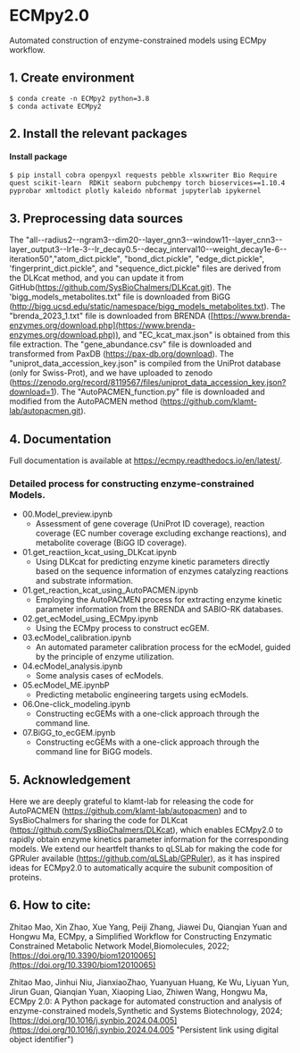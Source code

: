 # ECMpy2.0

Automated construction of enzyme-constrained models using ECMpy workflow.

## 1. Create environment

```shell
$ conda create -n ECMpy2 python=3.8  
$ conda activate ECMpy2
```

## 2. Install the relevant packages

#### Install package

```shell
$ pip install cobra openpyxl requests pebble xlsxwriter Bio Require quest scikit-learn  RDKit seaborn pubchempy torch bioservices==1.10.4 pyprobar xmltodict plotly kaleido nbformat jupyterlab ipykernel
```

## 3. Preprocessing data sources

The "all--radius2--ngram3--dim20--layer_gnn3--window11--layer_cnn3--layer_output3--lr1e-3--lr_decay0.5--decay_interval10--weight_decay1e-6--iteration50","atom_dict.pickle", "bond_dict.pickle", "edge_dict.pickle", 'fingerprint_dict.pickle", and "sequence_dict.pickle" files are derived from the DLKcat method, and you can update it from GitHub(https://github.com/SysBioChalmers/DLKcat.git).
The 'bigg_models_metabolites.txt" file is downloaded from BiGG (http://bigg.ucsd.edu/static/namespace/bigg_models_metabolites.txt).
The "brenda_2023_1.txt" file is downloaded from BRENDA ([https://www.brenda-enzymes.org/download.php](https://www.brenda-enzymes.org/download.php)), and "EC_kcat_max.json" is obtained from this file extraction.
The "gene_abundance.csv" file is downloaded and transformed from PaxDB (https://pax-db.org/download).
The "uniprot_data_accession_key.json" is compiled from the UniProt database (only for Swiss-Prot), and we have uploaded to zenodo (https://zenodo.org/record/8119567/files/uniprot_data_accession_key.json?download=1).
The "AutoPACMEN_function.py" file is downloaded and modified from the AutoPACMEN method (https://github.com/klamt-lab/autopacmen.git).

## 4. Documentation

Full documentation is available at https://ecmpy.readthedocs.io/en/latest/.

### Detailed process for constructing enzyme-constrained Models.

+ 00.Model_preview.ipynb
  + Assessment of gene coverage (UniProt ID coverage), reaction coverage (EC number coverage excluding exchange reactions), and metabolite coverage (BiGG ID coverage).
+ 01.get_reactiion_kcat_using_DLKcat.ipynb
  + Using DLKcat for predicting enzyme kinetic parameters directly based on the sequence information of enzymes catalyzing reactions and substrate information.
+ 01.get_reaction_kcat_using_AutoPACMEN.ipynb
  + Employing the AutoPACMEN process for extracting enzyme kinetic parameter information from the BRENDA and SABIO-RK databases.
+ 02.get_ecModel_using_ECMpy.ipynb
  + Using the ECMpy process to construct ecGEM.
+ 03.ecModel_calibration.ipynb
  + An automated parameter calibration process for the ecModel, guided by the principle of enzyme utilization.
+ 04.ecModel_analysis.ipynb
  + Some analysis cases of ecModels.
+ 05.ecModel_ME.ipynbP
  + Predicting metabolic engineering targets using ecModels.
+ 06.One-click_modeling.ipynb
  + Constructing ecGEMs with a one-click approach through the command line.
+ 07.BiGG_to_ecGEM.ipynb
  + Constructing ecGEMs with a one-click approach through the command line for BiGG models.

## 5. Acknowledgement

Here we are deeply grateful to klamt-lab for releasing the code for AutoPACMEN (https://github.com/klamt-lab/autopacmen) and to SysBioChalmers for sharing the code for DLKcat (https://github.com/SysBioChalmers/DLKcat), which enables ECMpy2.0 to rapidly obtain enzyme kinetics parameter information for the corresponding models. We extend our heartfelt thanks to qLSLab for making the code for GPRuler available (https://github.com/qLSLab/GPRuler), as it has inspired ideas for ECMpy2.0 to automatically acquire the subunit composition of proteins.

## 6. How to cite:

Zhitao Mao, Xin Zhao, Xue Yang, Peiji Zhang, Jiawei Du, Qianqian Yuan and Hongwu Ma, ECMpy, a Simplified Workflow for Constructing Enzymatic Constrained Metabolic Network Model,Biomolecules, 2022; [https://doi.org/10.3390/biom12010065](https://doi.org/10.3390/biom12010065)

Zhitao Mao, Jinhui Niu, JianxiaoZhao, Yuanyuan Huang, Ke Wu, Liyuan Yun, Jirun Guan, Qianqian Yuan, Xiaoping Liao, Zhiwen Wang, Hongwu Ma, ECMpy 2.0: A Python package for automated construction and analysis of enzyme-constrained models,Synthetic and Systems Biotechnology, 2024; [https://doi.org/10.1016/j.synbio.2024.04.005](https://doi.org/10.1016/j.synbio.2024.04.005 "Persistent link using digital object identifier")
